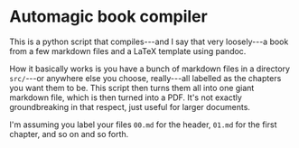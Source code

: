 # Automagic book compiler

This is a python script that compiles---and I say that very loosely---a
book from a few markdown files and a LaTeX template using pandoc.

How it basically works is you have a bunch of markdown files in a directory
`src/`---or anywhere else you choose, really---all labelled as the chapters
you want them to be. This script then turns them all into one giant
markdown file, which is then turned into a PDF. It's not exactly
groundbreaking in that respect, just useful for larger documents.

I'm assuming you label your files `00.md` for the header, `01.md` for the
first chapter, and so on and so forth.

